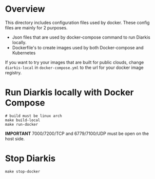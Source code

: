 # Overview
This directory includes configuration files used by docker.
These config files are mainly for 2 purposes. 

- Json files that are used by docker-compose command to run Diarkis locally.
- Dockerfile's to create images used by both Docker-compose and Kubernetes

If you want to try your images that are built for public clouds, change `diarkis-local` in `docker-compose.yml` to the url for your docker image registry.

# Run Diarkis locally with Docker Compose
```
# build must be linux arch
make build-local
make run-docker
```

**IMPORTANT**
7000/7200/TCP and 6779/7100/UDP must be open on the host side.

# Stop Diarkis
```
make stop-docker
```
